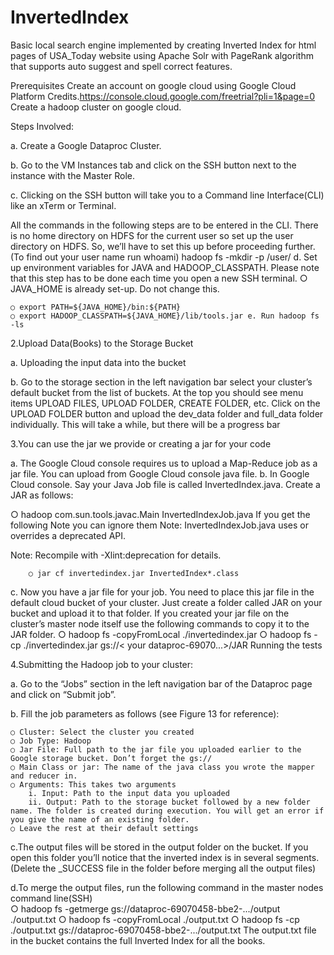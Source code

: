 # InvertedIndex
Basic local search engine implemented by creating Inverted Index for html pages of USA_Today website using Apache Solr with PageRank algorithm that supports auto suggest and spell correct features.


Prerequisites
Create an account on google cloud using Google Cloud Platform Credits.https://console.cloud.google.com/freetrial?pli=1&page=0
Create a hadoop cluster on google cloud.

Steps Involved:

a. Create a Google Dataproc Cluster. 

b. Go to the VM Instances tab and click on the SSH button next to the instance with the Master Role. 

c. Clicking on the SSH button will take you to a Command line Interface(CLI) like an xTerm or Terminal. 

All the commands in the following steps are to be entered in the CLI. There is no home directory on HDFS for the current user so set up the user directory on HDFS. So, we’ll have to set this up before proceeding further. (To find out your user name run whoami) hadoop fs -mkdir -p /user/ d. Set up environment variables for JAVA and HADOOP_CLASSPATH. Please note that this step has to be done each time you open a new SSH terminal. ○ JAVA_HOME is already set-up. Do not change this.

	○ export PATH=${JAVA_HOME}/bin:${PATH} 
	○ export HADOOP_CLASSPATH=${JAVA_HOME}/lib/tools.jar e. Run hadoop fs -ls
  

2.Upload Data(Books) to the Storage Bucket

a. Uploading the input data into the bucket

b. Go to the storage section in the left navigation bar select your cluster’s default bucket from the list of buckets. At the top you should see menu items UPLOAD FILES, UPLOAD FOLDER, CREATE FOLDER, etc. Click on the UPLOAD FOLDER button and upload the dev_data folder and full_data folder individually. This will take a while, but there will be a progress bar


3.You can use the jar we provide or creating a jar for your code

a. The Google Cloud console requires us to upload a Map-Reduce job as a jar file. You can upload from Google Cloud console java file. 
b. In Google Cloud console. Say your Java Job file is called InvertedIndex.java. Create a JAR as follows:

○ hadoop com.sun.tools.javac.Main InvertedIndexJob.java If you get the following Note you can ignore them Note: InvertedIndexJob.java uses or overrides a deprecated API. 

Note: Recompile with -Xlint:deprecation for details.

		○ jar cf invertedindex.jar InvertedIndex*.class 

c. Now you have a jar file for your job. You need to place this jar file in the default cloud bucket of your cluster. Just create a folder called JAR on your bucket and upload it to that folder. If you created your jar file on the cluster’s master node itself use the following commands to copy it to the JAR folder. 
	○ hadoop fs -copyFromLocal ./invertedindex.jar 
	○ hadoop fs -cp ./invertedindex.jar gs://< your dataproc-69070...>/JAR
Running the tests

4.Submitting the Hadoop job to your cluster:

a. Go to the “Jobs” section in the left navigation bar of the Dataproc page and click on “Submit job”. 

b. Fill the job parameters as follows (see Figure 13 for reference): 

	○ Cluster: Select the cluster you created 
	○ Job Type: Hadoop 
	○ Jar File: Full path to the jar file you uploaded earlier to the Google storage bucket. Don’t forget the gs:// 
	○ Main Class or jar: The name of the java class you wrote the mapper and reducer in. 
	○ Arguments: This takes two arguments 
		i. Input: Path to the input data you uploaded 
		ii. Output: Path to the storage bucket followed by a new folder name. The folder is created during execution. You will get an error if you give the name of an existing folder. 
	○ Leave the rest at their default settings

c.The output files will be stored in the output folder on the bucket. If you open this folder you’ll notice that the inverted index is in several segments.(Delete the _SUCCESS file in the folder before merging all the output files)

d.To merge the output files, run the following command in the master nodes command line(SSH) 	
		○ hadoop fs -getmerge gs://dataproc-69070458-bbe2-.../output ./output.txt 
		○ hadoop fs -copyFromLocal ./output.txt ○ hadoop fs -cp ./output.txt gs://dataproc-69070458-bbe2-.../output.txt
	The output.txt file in the bucket contains the full Inverted Index for all the books.
